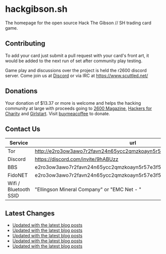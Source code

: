 # hackgibson.sh
The homepage for the open source Hack The Gibson // SH trading card game.


## Contributing

To add your card just submit a pull request with your card's front art, it would be added to the next run of set after community play testing.

Game play and discussions over the project is held the r2600 discord server. Come join us at [Discord](https://discord.com/invite/9hABUzz) or via IRC at https://www.scuttled.net/


## Donations

Your donation of $13.37 or more is welcome and helps the hacking community at large with proceeds going to [2600 Magazine](https://2600.com/), [Hackers for Charity](https://hackersforcharity.org) and [Girlstart](https://girlstart.org).  Visit [buymeacoffee](https://www.buymeacoffee.com/hackgibson.sh) to donate.


## Contact Us

Service | url
-|-
Tor | http://e2ro3ow3awo7r2favn24n65ycc2qmzkoayn5r57e3f56nvjwdcgg32ad.onion
Discord | https://discord.com/invite/9hABUzz
BBS | e2ro3ow3awo7r2favn24n65ycc2qmzkoayn5r57e3f56nvjwdcgg32ad.onion:23
FidoNET | e2ro3ow3awo7r2favn24n65ycc2qmzkoayn5r57e3f56nvjwdcgg32ad.onion:24554
Wifi / Bluetooth SSID | "Ellingson Mineral Company" or "EMC Net - <fidonet address>"

## Latest Changes
<!-- BLOG-POST-LIST:START -->
- [Updated with the latest blog posts](https://github.com/DFW2600/hackgibson.sh/commit/7cb86118448fa13a712d4fdd95ff4e99a41d9b3c)
- [Updated with the latest blog posts](https://github.com/DFW2600/hackgibson.sh/commit/6b2b54c3ace7184604a9e83d11358fd3741eb47b)
- [Updated with the latest blog posts](https://github.com/DFW2600/hackgibson.sh/commit/c9917ea22b37c43df8eb84b533b1f3464c63cbca)
- [Updated with the latest blog posts](https://github.com/DFW2600/hackgibson.sh/commit/00ea3e850aa80ae18751fda4b47e47463d83978c)
- [Updated with the latest blog posts](https://github.com/DFW2600/hackgibson.sh/commit/b78e140348a98e982786636b7cf8da27b2f911fc)
<!-- BLOG-POST-LIST:END -->
